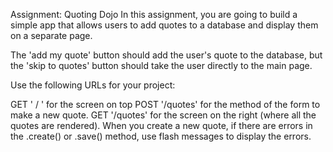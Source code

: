 Assignment: Quoting Dojo
In this assignment, you are going to build a simple app that allows users to add quotes to a database and display them on a separate page.

The 'add my quote' button should add the user's quote to the database, but the 'skip to quotes' button should take the user directly to the main page.  

Use the following URLs for your project:

GET ' / ' for the screen on top
POST '/quotes' for the method of the form to make a new quote.
GET '/quotes' for the screen on the right (where all the quotes are rendered).
When you create a new quote, if there are errors in the .create() or .save() method, use flash messages to display the errors.

